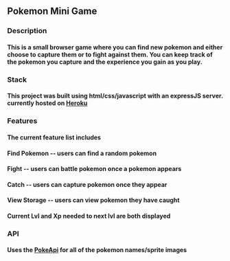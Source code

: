 ## Pokemon Mini Game

### Description
#### This is a small browser game where you can find new pokemon and either choose to capture them or to fight against them. You can keep track of the pokemon you capture and the experience you gain as you play.

### Stack
#### This project was built using html/css/javascript with an expressJS server. currently hosted on [Heroku](https://poke-minigame.herokuapp.com/)

### Features
#### The current feature list includes
#### Find Pokemon -- users can find a random pokemon
#### Fight -- users can battle pokemon once a pokemon appears
#### Catch -- users can capture pokemon once they appear
#### View Storage -- users can view pokemon they have caught
#### Current Lvl and Xp needed to next lvl are both displayed

### API
#### Uses the [PokeApi](https://pokeapi.co/) for all of the pokemon names/sprite images

